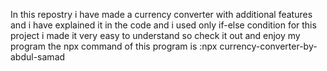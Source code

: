 In this repostry i have made a currency converter with additional features and i have explained it in the code and i used only if-else condition for this project i made it very easy to understand so check it out and enjoy my program the npx command of this program is :npx currency-converter-by-abdul-samad
